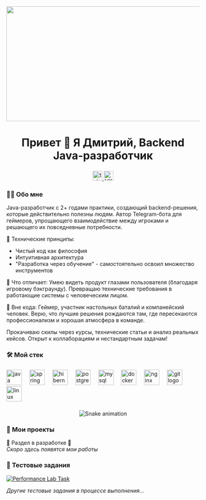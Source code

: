 <div align="center">
  <img height="300" width="600" src="https://user-images.githubusercontent.com/74038190/225813708-98b745f2-7d22-48cf-9150-083f1b00d6c9.gif"  />
</div>

###

<h1 align="center">Привет 👋 Я Дмитрий, Backend Java-разработчик</h1>

###

<div align="center">
  <a href="https://t.me/dimaromanenko01001" target="_blank">
    <img src="https://img.shields.io/static/v1?message=Telegram&logo=telegram&label=&color=2CA5E0&logoColor=white&labelColor=&style=for-the-badge" height="25" alt="telegram logo"  />
  </a>
  <a href="https://vk.com/id120660469" target="_blank">
    <img src="https://img.shields.io/badge/VK-0077FF?logo=vk&logoColor=white" height="25" alt="VK logo"  />
  </a>
</div>

###

<h3>👨‍💻 Обо мне</h3>

<p>
Java-разработчик с 2+ годами практики, создающий backend-решения, которые действительно полезны людям. Автор Telegram-бота для геймеров, упрощающего взаимодействие между игроками и решающего их повседневные потребности.

🔹 Технические принципы:
- Чистый код как философия
- Интуитивная архитектура
- "Разработка через обучение" - самостоятельно освоил множество инструментов

🔹 Что отличает:
Умею видеть продукт глазами пользователя (благодаря игровому бэкграунду). Превращаю технические требования в работающие системы с человеческим лицом.

🔹 Вне кода:
Геймер, участник настольных баталий и компанейский человек. Верю, что лучшие решения рождаются там, где пересекаются профессионализм и хорошая атмосфера в команде.

Прокачиваю скилы через курсы, технические статьи и анализ реальных кейсов. Открыт к коллаборациям и нестандартным задачам!
</p>

###

<h3>🛠 Мой стек</h3>

###

<div align="left">
  <img src="https://cdn.jsdelivr.net/gh/devicons/devicon/icons/java/java-original.svg" height="40" alt="java logo"/>
  <img width="12" />
  <img src="https://cdn.jsdelivr.net/gh/devicons/devicon/icons/spring/spring-original.svg" height="40" alt="spring logo"/>
  <img width="12" />
  <img src="https://cdn.jsdelivr.net/gh/devicons/devicon/icons/hibernate/hibernate-original.svg" height="40" alt="hibernate logo"/>
  <img width="12" />
  <img src="https://cdn.jsdelivr.net/gh/devicons/devicon/icons/postgresql/postgresql-original.svg" height="40" alt="postgresql logo"/>
  <img width="12" />
  <img src="https://cdn.jsdelivr.net/gh/devicons/devicon/icons/mysql/mysql-original.svg" height="40" alt="mysql logo"/>
  <img width="12" />
  <img src="https://cdn.jsdelivr.net/gh/devicons/devicon/icons/docker/docker-original.svg" height="40" alt="docker logo"/>
  <img width="12" />
  <img src="https://cdn.jsdelivr.net/gh/devicons/devicon/icons/nginx/nginx-original.svg" height="40" alt="nginx logo"/>
  <img width="12" />
  <img src="https://cdn.jsdelivr.net/gh/devicons/devicon/icons/git/git-original.svg" height="40" alt="git logo"/>
  <img width="12" />
  <img src="https://cdn.jsdelivr.net/gh/devicons/devicon/icons/linux/linux-original.svg" height="40" alt="linux logo"/>
</div>

###

<div align="center">
  <img src="https://github.com/krysaDima/krysaDima/blob/main/github-snake.svg" alt="Snake animation" />
</div>

###

<h3>📂 Мои проекты</h3>

🚧 Раздел в разработке 🚧  
*Скоро здесь появятся мои работы*

###

<h3>🧪 Тестовые задания</h3>

[![Performance Lab Task](https://img.shields.io/badge/📋_Performance_Lab_Task-2088FF?style=for-the-badge)](https://github.com/krysaDima/PerformanceLab)

*Другие тестовые задания в процессе выполнения...*
